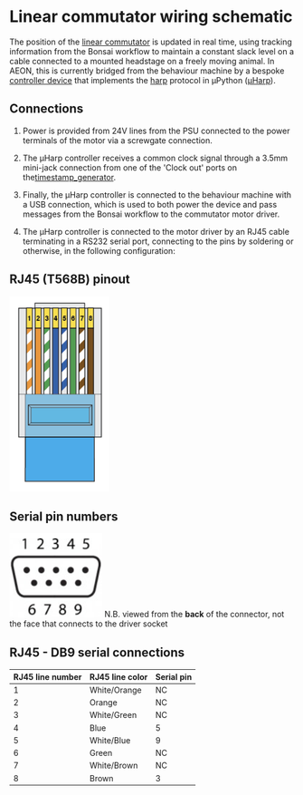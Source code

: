 # Linear commutator wiring schematic

The position of the [linear commutator](./linear_commutator.md) is updated in real time, using tracking information from the Bonsai workflow to maintain a constant slack level on a cable connected to a mounted headstage on a freely moving animal. In AEON, this is currently bridged from the behaviour machine by a bespoke <!-- TODO:  Fix link-->[controller device](./link/to/controllerDevice_ifExists.md) that implements the [harp](https://harp-tech.org) protocol in μPython ([μHarp](https://github.com/SainsburyWellcomeCentre/microharp)). 

## Connections
1. Power is provided from 24V lines from the PSU connected to the power terminals of the motor via a screwgate connection. 

2. The μHarp controller receives a common clock signal through a 3.5mm mini-jack connection from one of the 'Clock out' ports on the[timestamp_generator](./timestamp_generator.md).

3. Finally, the μHarp controller is connected to the behaviour machine with a USB connection, which is used to both power the device and pass messages from the Bonsai workflow to the commutator motor driver.

4. The μHarp controller is connected to the motor driver by an RJ45 cable terminating in a RS232 serial port, connecting to the pins by soldering or otherwise, in the following configuration:

## RJ45 (T568B) pinout
![Serial_pinout](./assets/RJ45_pinout.png)
## Serial pin numbers
![Serial_pinout](./assets/DB9.png)
N.B. viewed from the **back** of the connector, not the face that connects to the driver socket

## RJ45 - DB9 serial connections
| RJ45 line number | RJ45 line color     | Serial pin |
|------------------|---------------------|------------|
|        1         | White/Orange        |     NC     |
|        2         | Orange              |     NC     |
|        3         | White/Green         |     NC     |
|        4         | Blue                |      5     |
|        5         | White/Blue          |      9     |
|        6         | Green               |     NC     |
|        7         | White/Brown         |     NC     |
|        8         | Brown               |      3     |